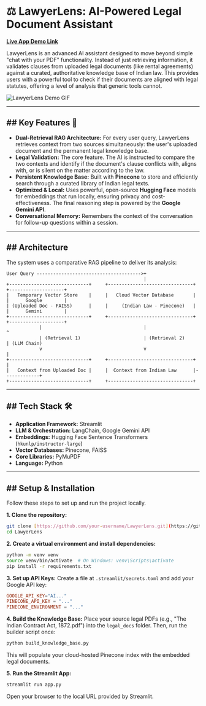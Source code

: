 # ⚖️ LawyerLens: AI-Powered Legal Document Assistant

**[Live App Demo Link](https://huggingface.co/spaces/thawait/LawyerLens)**

LawyerLens is an advanced AI assistant designed to move beyond simple "chat with your PDF" functionality. Instead of just retrieving information, it validates clauses from uploaded legal documents (like rental agreements) against a curated, authoritative knowledge base of Indian law. This provides users with a powerful tool to check if their documents are aligned with legal statutes, offering a level of analysis that generic tools cannot.

![LawyerLens Demo GIF](https://github.com/RohanThawait/LawyerLens/raw/main/demo/Animation.gif)

---

## ## Key Features 🎯

* **Dual-Retrieval RAG Architecture:** For every user query, LawyerLens retrieves context from two sources simultaneously: the user's uploaded document and the permanent legal knowledge base.
* **Legal Validation:** The core feature. The AI is instructed to compare the two contexts and identify if the document's clause conflicts with, aligns with, or is silent on the matter according to the law.
* **Persistent Knowledge Base:** Built with **Pinecone** to store and efficiently search through a curated library of Indian legal texts.
* **Optimized & Local:** Uses powerful, open-source **Hugging Face** models for embeddings that run locally, ensuring privacy and cost-effectiveness. The final reasoning step is powered by the **Google Gemini API**.
* **Conversational Memory:** Remembers the context of the conversation for follow-up questions within a session.

---

## ## Architecture

The system uses a comparative RAG pipeline to deliver its analysis:

```
User Query -------------------------------------->+
                                                  |
+-----------------------------+     +-------------------------------+     +--------------------+
|   Temporary Vector Store    |     |   Cloud Vector Database       |     |      Google        |
| (Uploaded Doc - FAISS)      |     |     (Indian Law - Pinecone)   |     |      Gemini        |
+-----------------------------+     +-------------------------------+     +--------------------+
            |                                     |                               ^
            | (Retrieval 1)                       | (Retrieval 2)                 | (LLM Chain)
            v                                     v                               |
+-----------------------------+     +-------------------------------+             |
|   Context from Uploaded Doc |     |  Context from Indian Law      |-------------+
+-----------------------------+     +-------------------------------+
```

---

## ## Tech Stack 🛠️

* **Application Framework:** Streamlit
* **LLM & Orchestration:** LangChain, Google Gemini API
* **Embeddings:** Hugging Face Sentence Transformers (`hkunlp/instructor-large`)
* **Vector Databases:** Pinecone, FAISS
* **Core Libraries:** PyMuPDF
* **Language:** Python

---

## ## Setup & Installation

Follow these steps to set up and run the project locally.

**1. Clone the repository:**
```bash
git clone [https://github.com/your-username/LawyerLens.git](https://github.com/your-username/LawyerLens.git)
cd LawyerLens
```

**2. Create a virtual environment and install dependencies:**
```bash
python -m venv venv
source venv/bin/activate  # On Windows: venv\Scripts\activate
pip install -r requirements.txt
```

**3. Set up API Keys:**
Create a file at `.streamlit/secrets.toml` and add your Google API key:
```toml
GOOGLE_API_KEY="AI..."
PINECONE_API_KEY = "..."
PINECONE_ENVIRONMENT = "..."
```

**4. Build the Knowledge Base:**
Place your source legal PDFs (e.g., "The Indian Contract Act, 1872.pdf") into the `legal_docs` folder. Then, run the builder script once:
```bash
python build_knowledge_base.py
```
This will populate your cloud-hosted Pinecone index with the embedded legal documents.

**5. Run the Streamlit App:**
```bash
streamlit run app.py
```
Open your browser to the local URL provided by Streamlit.
